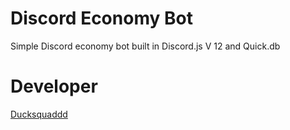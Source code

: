 # Discord Economy Bot
Simple Discord economy bot built in Discord.js V 12 and Quick.db

# Developer
[Ducksquaddd](https://github.com/ducksquaddd)
